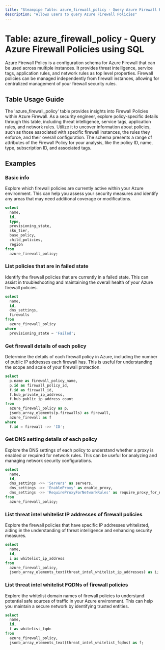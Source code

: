 ```yaml
---
title: "Steampipe Table: azure_firewall_policy - Query Azure Firewall Policies using SQL"
description: "Allows users to query Azure Firewall Policies"
---
```


# Table: azure_firewall_policy - Query Azure Firewall Policies using SQL

Azure Firewall Policy is a configuration schema for Azure Firewall that can be used across multiple instances. It provides threat intelligence, service tags, application rules, and network rules as top level properties. Firewall policies can be managed independently from firewall instances, allowing for centralized management of your firewall security rules.

## Table Usage Guide

The 'azure_firewall_policy' table provides insights into Firewall Policies within Azure Firewall. As a security engineer, explore policy-specific details through this table, including threat intelligence, service tags, application rules, and network rules. Utilize it to uncover information about policies, such as those associated with specific firewall instances, the rules they enforce, and their overall configuration. The schema presents a range of attributes of the Firewall Policy for your analysis, like the policy ID, name, type, subscription ID, and associated tags.

## Examples

### Basic info
Explore which firewall policies are currently active within your Azure environment. This can help you assess your security measures and identify any areas that may need additional coverage or modifications.

```sql
select
  name,
  id,
  type,
  provisioning_state,
  sku_tier,
  base_policy,
  child_policies,
  region
from
  azure_firewall_policy;
```

### List policies that are in failed state
Identify the firewall policies that are currently in a failed state. This can assist in troubleshooting and maintaining the overall health of your Azure firewall policies.

```sql
select
  name,
  id,
  dns_settings,
  firewalls
from
  azure_firewall_policy
where
  provisioning_state = 'Failed';
```

### Get firewall details of each policy
Determine the details of each firewall policy in Azure, including the number of public IP addresses each firewall has. This is useful for understanding the scope and scale of your firewall protection.

```sql
select
  p.name as firewall_policy_name,
  p.id as firewall_policy_id,
  f.id as firewall_id,
  f.hub_private_ip_address,
  f.hub_public_ip_address_count
from
  azure_firewall_policy as p,
  jsonb_array_elements(p.firewalls) as firewall,
  azure_firewall as f
where
  f.id = firewall ->> 'ID';
```

### Get DNS setting details of each policy
Explore the DNS settings of each policy to understand whether a proxy is enabled or required for network rules. This can be useful for analyzing and managing network security configurations.

```sql
select
  name,
  id,
  dns_settings ->> 'Servers' as servers,
  dns_settings ->> 'EnableProxy' as enable_proxy,
  dns_settings ->> 'RequireProxyForNetworkRules' as require_proxy_for_network_rules
from
  azure_firewall_policy;
```

### List threat intel whitelist IP addresses of firewall policies
Explore the firewall policies that have specific IP addresses whitelisted, aiding in the understanding of threat intelligence and enhancing security measures.

```sql
select
  name,
  id,
  i as whitelist_ip_address
from
  azure_firewall_policy,
  jsonb_array_elements_text(threat_intel_whitelist_ip_addresses) as i;
```

### List threat intel whitelist FQDNs of firewall policies
Explore the whitelist domain names of firewall policies to understand potential safe sources of traffic in your Azure environment. This can help you maintain a secure network by identifying trusted entities.

```sql
select
  name,
  id,
  f as whitelist_fqdn
from
  azure_firewall_policy,
  jsonb_array_elements_text(threat_intel_whitelist_fqdns) as f;
```